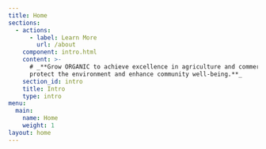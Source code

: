 ```yaml
---
title: Home
sections:
  - actions:
      - label: Learn More
        url: /about
    component: intro.html
    content: >-
      # _**Grow ORGANIC to achieve excellence in agriculture and commerce,
      protect the environment and enhance community well-being.**_
    section_id: intro
    title: Intro
    type: intro
menu:
  main:
    name: Home
    weight: 1
layout: home
---
```


